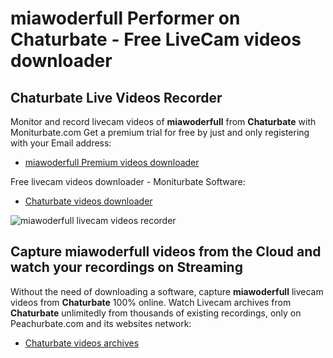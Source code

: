 # miawoderfull Performer on Chaturbate - Free LiveCam videos downloader

## Chaturbate Live Videos Recorder

Monitor and record livecam videos of **miawoderfull** from **Chaturbate** with Moniturbate.com
Get a premium trial for free by just and only registering with your Email address:
* [miawoderfull Premium videos downloader](https://moniturbate.com/request-demo-licence-key.html)

Free livecam videos downloader - Moniturbate Software:
* [Chaturbate videos downloader](https://moniturbate.com/moniturbate-download-software.html)

![miawoderfull livecam videos recorder](https://peachurnet.com/templates/moniturbate-software.png)


## Capture miawoderfull videos from the Cloud and watch your recordings on Streaming

Without the need of downloading a software, capture **miawoderfull** livecam videos from **Chaturbate** 100% online.
Watch Livecam archives from **Chaturbate** unlimitedly from thousands of existing recordings, only on Peachurbate.com and its websites network:
* [Chaturbate videos archives](https://peachurnet.com/)